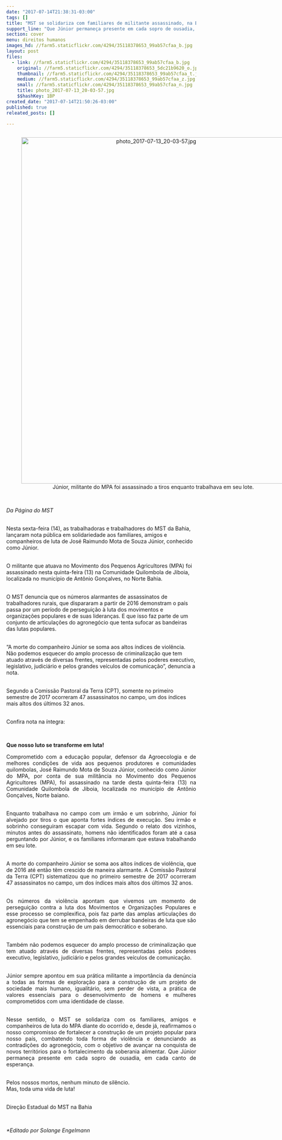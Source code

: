 ```yaml
---
date: "2017-07-14T21:38:31-03:00"
tags: []
title: "MST se solidariza com familiares de militante assassinado, na BA"
support_line: "Que Júnior permaneça presente em cada sopro de ousadia, em cada canto de esperança."
section: cover
menu: direitos humanos
images_hd: //farm5.staticflickr.com/4294/35118378653_99ab57cfaa_b.jpg
layout: post
files:
  - link: //farm5.staticflickr.com/4294/35118378653_99ab57cfaa_b.jpg
    original: //farm5.staticflickr.com/4294/35118378653_5dc21b9620_o.jpg
    thumbnail: //farm5.staticflickr.com/4294/35118378653_99ab57cfaa_t.jpg
    medium: //farm5.staticflickr.com/4294/35118378653_99ab57cfaa_z.jpg
    small: //farm5.staticflickr.com/4294/35118378653_99ab57cfaa_n.jpg
    title: photo_2017-07-13_20-03-57.jpg
    $$hashKey: 1BP
created_date: "2017-07-14T21:50:26-03:00"
published: true
releated_posts: []

---
```

<div style="text-align:center">
<figure class="image" style="display:inline-block"><img alt="photo_2017-07-13_20-03-57.jpg" height="918" src="//farm5.staticflickr.com/4294/35118378653_99ab57cfaa_b.jpg" width="700" />
<figcaption>J&uacute;nior, militante do MPA foi assassinado a tiros enquanto trabalhava em seu lote.</figcaption>
</figure>
</div>

<p><br />
<em>Da P&aacute;gina do MST</em></p>

<p><br />
Nesta sexta-feira (14), as trabalhadoras e trabalhadores do MST da Bahia, lan&ccedil;aram nota p&uacute;blica em solidariedade aos familiares, amigos e companheiros de luta de Jos&eacute; Raimundo Mota de Souza J&uacute;nior, conhecido como J&uacute;nior.</p>

<p><br />
O militante que atuava no Movimento dos Pequenos Agricultores (MPA) foi assassinado nesta quinta-feira (13) na Comunidade Quilombola de Jiboia, localizada no munic&iacute;pio de Ant&ocirc;nio Gon&ccedil;alves, no Norte Bahia.</p>

<p><br />
O MST denuncia que os n&uacute;meros alarmantes de assassinatos de trabalhadores rurais, que dispararam a partir de 2016 demonstram o pa&iacute;s passa por um per&iacute;odo de persegui&ccedil;&atilde;o &agrave; luta dos movimentos e organiza&ccedil;&otilde;es populares e de suas lideran&ccedil;as. E que isso faz parte de um conjunto de articula&ccedil;&otilde;es do agroneg&oacute;cio que tenta sufocar as bandeiras das lutas populares.</p>

<p><br />
&ldquo;A morte do companheiro J&uacute;nior se soma aos altos &iacute;ndices de viol&ecirc;ncia. N&atilde;o podemos esquecer do amplo processo de criminaliza&ccedil;&atilde;o que tem atuado atrav&eacute;s de diversas frentes, representadas pelos poderes executivo, legislativo, judici&aacute;rio e pelos grandes ve&iacute;culos de comunica&ccedil;&atilde;o&rdquo;, denuncia a nota.</p>

<p><br />
Segundo a Comiss&atilde;o Pastoral da Terra (CPT), somente no primeiro semestre de 2017 ocorreram 47 assassinatos no campo, um dos &iacute;ndices mais altos dos &uacute;ltimos 32 anos.</p>

<p><br />
Confira nota na &iacute;ntegra:</p>

<p>&nbsp;</p>

<p><strong>Que nosso luto se transforme em luta!</strong></p>

<p style="text-align: justify;">Comprometido com a educa&ccedil;&atilde;o popular, defensor da Agroecologia e de melhores condi&ccedil;&otilde;es de vida aos pequenos produtores e comunidades quilombolas, Jos&eacute; Raimundo Mota de Souza J&uacute;nior, conhecido como J&uacute;nior do MPA, por conta de sua milit&acirc;ncia no Movimento dos Pequenos Agricultores (MPA), foi assassinado na tarde desta quinta-feira (13) na Comunidade Quilombola de Jiboia, localizada no munic&iacute;pio de Ant&ocirc;nio Gon&ccedil;alves, Norte baiano.</p>

<p style="text-align: justify;"><br />
Enquanto trabalhava no campo com um irm&atilde;o e um sobrinho, J&uacute;nior foi alvejado por tiros o que aponta fortes &iacute;ndices de execu&ccedil;&atilde;o. Seu irm&atilde;o e sobrinho conseguiram escapar com vida. Segundo o relato dos vizinhos, minutos antes do assassinato, homens n&atilde;o identificados foram at&eacute; a casa perguntando por J&uacute;nior, e os familiares informaram que estava trabalhando em seu lote.</p>

<p style="text-align: justify;"><br />
A morte do companheiro J&uacute;nior se soma aos altos &iacute;ndices de viol&ecirc;ncia, que de 2016 at&eacute; ent&atilde;o t&ecirc;m crescido de maneira alarmante. A Comiss&atilde;o Pastoral da Terra (CPT) sistematizou que no primeiro semestre de 2017 ocorreram 47 assassinatos no campo, um dos &iacute;ndices mais altos dos &uacute;ltimos 32 anos.</p>

<p style="text-align: justify;"><br />
Os n&uacute;meros da viol&ecirc;ncia apontam que vivemos um momento de persegui&ccedil;&atilde;o contra a luta dos Movimentos e Organiza&ccedil;&otilde;es Populares e esse processo se complexifica, pois faz parte das amplas articula&ccedil;&otilde;es do agroneg&oacute;cio que tem se empenhado em derrubar bandeiras de luta que s&atilde;o essenciais para constru&ccedil;&atilde;o de um pa&iacute;s democr&aacute;tico e soberano.</p>

<p style="text-align: justify;"><br />
Tamb&eacute;m n&atilde;o podemos esquecer do amplo processo de criminaliza&ccedil;&atilde;o que tem atuado atrav&eacute;s de diversas frentes, representadas pelos poderes executivo, legislativo, judici&aacute;rio e pelos grandes ve&iacute;culos de comunica&ccedil;&atilde;o.</p>

<p style="text-align: justify;"><br />
J&uacute;nior sempre apontou em sua pr&aacute;tica militante a import&acirc;ncia da den&uacute;ncia a todas as formas de explora&ccedil;&atilde;o para a constru&ccedil;&atilde;o de um projeto de sociedade mais humano, igualit&aacute;rio, sem perder de vista, a pr&aacute;tica de valores essenciais para o desenvolvimento de homens e mulheres comprometidos com uma identidade de classe.</p>

<p style="text-align: justify;"><br />
Nesse sentido, o MST se solidariza com os familiares, amigos e companheiros de luta do MPA diante do ocorrido e, desde j&aacute;, reafirmamos o nosso compromisso de fortalecer a constru&ccedil;&atilde;o de um projeto popular para nosso pa&iacute;s, combatendo toda forma de viol&ecirc;ncia e denunciando as contradi&ccedil;&otilde;es do agroneg&oacute;cio, com o objetivo de avan&ccedil;ar na conquista de novos territ&oacute;rios para o fortalecimento da soberania alimentar. Que J&uacute;nior permane&ccedil;a presente em cada sopro de ousadia, em cada canto de esperan&ccedil;a.</p>

<p><br />
Pelos nossos mortos, nenhum minuto de sil&ecirc;ncio.<br />
Mas, toda uma vida de luta!</p>

<p><br />
Dire&ccedil;&atilde;o Estadual do MST na Bahia</p>

<p>&nbsp;</p>

<p><em>*Editado por Solange Engelmann</em></p>

<p>&nbsp;</p>
